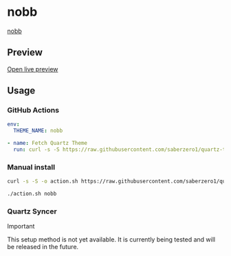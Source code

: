 # nobb

[nobb](#)

## Preview

[Open live preview](https://quartz-themes.github.io/nobb/)

## Usage

### GitHub Actions

```yaml
env:
  THEME_NAME: nobb
```

```yaml
- name: Fetch Quartz Theme
  run: curl -s -S https://raw.githubusercontent.com/saberzero1/quartz-themes/master/action.sh | bash -s -- $THEME_NAME
```

### Manual install

```bash
curl -s -S -o action.sh https://raw.githubusercontent.com/saberzero1/quartz-themes/master/action.sh

./action.sh nobb
```

### Quartz Syncer

> [!IMPORTANT]
> This setup method is not yet available. It is currently being tested and will be released in the future.

